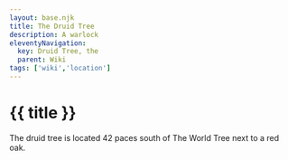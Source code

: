 ```yaml
---
layout: base.njk
title: The Druid Tree
description: A warlock
eleventyNavigation:
  key: Druid Tree, the
  parent: Wiki
tags: ['wiki','location']    
---
```


# {{ title }}

The druid tree is located 42 paces south of The World Tree next to a red oak.